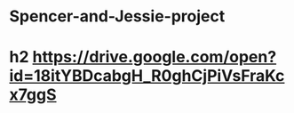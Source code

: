 # Spencer-and-Jessie-project

# h2 https://drive.google.com/open?id=18itYBDcabgH_R0ghCjPiVsFraKcx7ggS
